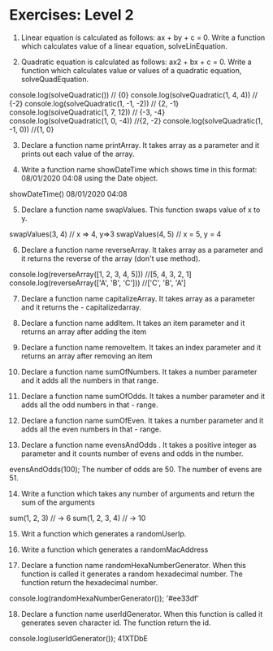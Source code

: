 # Exercises: Level 2

1. Linear equation is calculated as follows: ax + by + c = 0. Write a function which calculates value of a linear equation, solveLinEquation.

2. Quadratic equation is calculated as follows: ax2 + bx + c = 0. Write a function which calculates value or values of a quadratic equation, solveQuadEquation.

console.log(solveQuadratic()) // {0}
console.log(solveQuadratic(1, 4, 4)) // {-2}
console.log(solveQuadratic(1, -1, -2)) // {2, -1}
console.log(solveQuadratic(1, 7, 12)) // {-3, -4}
console.log(solveQuadratic(1, 0, -4)) //{2, -2}
console.log(solveQuadratic(1, -1, 0)) //{1, 0}

3. Declare a function name printArray. It takes array as a parameter and it prints out each value of the array.

4. Write a function name showDateTime which shows time in this format: 08/01/2020 04:08 using the Date object.

showDateTime()
08/01/2020 04:08

5. Declare a function name swapValues. This function swaps value of x to y.

swapValues(3, 4) // x => 4, y=>3
swapValues(4, 5) // x = 5, y = 4

6. Declare a function name reverseArray. It takes array as a parameter and it returns the reverse of the array (don't use method).

console.log(reverseArray([1, 2, 3, 4, 5]))
//[5, 4, 3, 2, 1]
console.log(reverseArray(['A', 'B', 'C']))
//['C', 'B', 'A']

7. Declare a function name capitalizeArray. It takes array as a parameter and it returns the - capitalizedarray.

8. Declare a function name addItem. It takes an item parameter and it returns an array after adding the item

9. Declare a function name removeItem. It takes an index parameter and it returns an array after removing an item

10. Declare a function name sumOfNumbers. It takes a number parameter and it adds all the numbers in that range.

11. Declare a function name sumOfOdds. It takes a number parameter and it adds all the odd numbers in that - range.

12. Declare a function name sumOfEven. It takes a number parameter and it adds all the even numbers in that - range.

13. Declare a function name evensAndOdds . It takes a positive integer as parameter and it counts number of evens and odds in the number.

evensAndOdds(100);
The number of odds are 50.
The number of evens are 51.

14. Write a function which takes any number of arguments and return the sum of the arguments

sum(1, 2, 3) // -> 6
sum(1, 2, 3, 4) // -> 10

15. Writ a function which generates a randomUserIp.

16. Write a function which generates a randomMacAddress

17. Declare a function name randomHexaNumberGenerator. When this function is called it generates a random hexadecimal number. The function return the hexadecimal number.

console.log(randomHexaNumberGenerator());
'#ee33df'

18. Declare a function name userIdGenerator. When this function is called it generates seven character id. The function return the id.

console.log(userIdGenerator());
41XTDbE